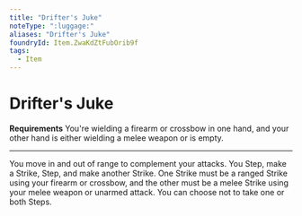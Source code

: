 ```yaml
---
title: "Drifter's Juke"
noteType: ":luggage:"
aliases: "Drifter's Juke"
foundryId: Item.ZwaKdZtFubOrib9f
tags:
  - Item
---
```


# Drifter's Juke

**Requirements** You're wielding a firearm or crossbow in one hand, and your other hand is either wielding a melee weapon or is empty.

* * *

You move in and out of range to complement your attacks. You Step, make a Strike, Step, and make another Strike. One Strike must be a ranged Strike using your firearm or crossbow, and the other must be a melee Strike using your melee weapon or unarmed attack. You can choose not to take one or both Steps.
